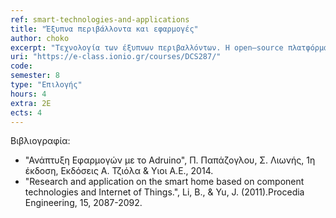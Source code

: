 ```yaml
---
ref: smart-technologies-and-applications
title: "Έξυπνα περιβάλλοντα και εφαρμογές"
author: choko
excerpt: "Tεχνολογία των έξυπνων περιβαλλόντων. Η open–source πλατφόρμα Arduino. Αρχιτεκτονικές Εφαρμογών Arduino. Τεχνολογίες και εφαρμογές εξυπνου σπιτιού (smart home). Κυκλώματα αισθητήρων και ασύρματων συσκευών. Ανάπτυξη διαδραστικών εφαρμογών έξυπνου περιβάλλοντος. Ορισμός και εφαρμογές του Internet of Things (IoT). Χρήση Open–Source Πλατφόρμας Arduino. Άλλες πλατφόρμες ανάπτυξης εξυπνων εφαρμογών."
uri: "https://e-class.ionio.gr/courses/DCS287/"
code: 
semester: 8
type: "Επιλογής"
hours: 4
extra: 2Ε
ects: 4
---
```



Βιβλιογραφία: 
  - "Ανάπτυξη Εφαρμογών με το Adruino", Π. Παπάζογλου, Σ. Λιωνής, 1η έκδοση, Εκδόσεις Α. Τζιόλα & Υιοι Α.Ε., 2014.
  - "Research and application on the smart home based on component technologies and Internet of Things.", Li, B., & Yu, J. (2011).Procedia Engineering, 15, 2087-2092.

